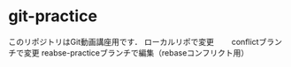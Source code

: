 # git-practice
このリポジトリはGit動画講座用です．
ローカルリポで変更　　
conflictブランチで変更
reabse-practiceブランチで編集（rebaseコンフリクト用）

